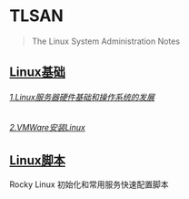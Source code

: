 # TLSAN
> The Linux System Administration Notes


## [Linux基础](./LinuxBasics/)
###### [1.Linux服务器硬件基础和操作系统的发展](./LinuxBasics/1.Linux服务器硬件基础和操作系统的发展.md)
###### [2.VMWare安装Linux](./LinuxBasics/2.VMWare安装Linux.md)


## [Linux脚本](./scripts/)
  Rocky Linux 初始化和常用服务快速配置脚本